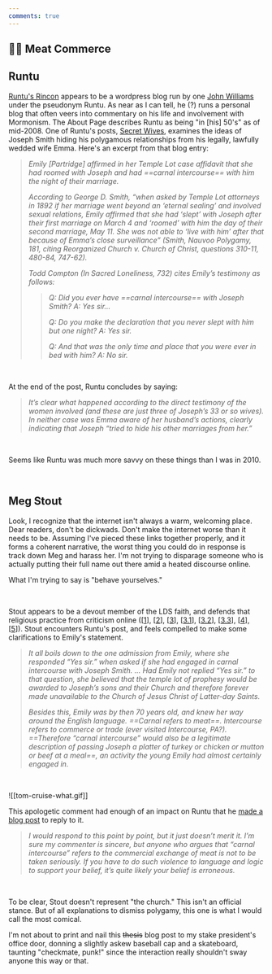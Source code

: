 ```yaml
---
comments: true
---
```

## 🥩💱 Meat Commerce
## Runtu
[Runtu's Rincon](https://runtu.wordpress.com/about/) appears to be a wordpress blog run by one [John Williams](https://runtu.wordpress.com/runtus-book-heaven-up-here/) under the pseudonym Runtu. As near as I can tell, he (?) runs a personal blog that often veers into commentary on his life and involvement with Mormonism. The About Page describes Runtu as being "in [his] 50's" as of mid-2008. One of Runtu's posts, [Secret Wives](https://runtu.wordpress.com/2010/12/24/secret-wives/), examines the ideas of Joseph Smith hiding his polygamous relationships from his legally, lawfully wedded wife Emma. Here's an excerpt from that blog entry:

> *Emily [Partridge] affirmed in her Temple Lot case affidavit that she had roomed with Joseph and had ==carnal intercourse== with him the night of their marriage.*
>
> *According to George D. Smith, “when asked by Temple Lot attorneys in 1892 if her marriage went beyond an ‘eternal sealing’ and involved sexual relations, Emily affirmed that she had ‘slept’ with Joseph after their first marriage on March 4 and ‘roomed’ with him the day of their second marriage, May 11. She was not able to ‘live with him’ after that because of Emma’s close surveillance” (Smith, Nauvoo Polygamy, 181, citing Reorganized Church v. Church of Christ, questions 310-11, 480-84, 747-62).*
> 
> *Todd Compton (In Sacred Loneliness, 732) cites Emily’s testimony as follows:*
> 
> > *Q: Did you ever have ==carnal intercourse== with Joseph Smith?*
> > *A: Yes sir…*
> >
> > *Q: Do you make the declaration that you never slept with him but one night?*
> > *A: Yes sir.*
> > 
> > *Q: And that was the only time and place that you were ever in bed with him?*
> > *A: No sir.* 

&nbsp;

At the end of the post, Runtu concludes by saying:

> *It’s clear what happened according to the direct testimony of the women involved (and these are just three of Joseph’s 33 or so wives). In neither case was Emma aware of her husband’s actions, clearly indicating that Joseph “tried to hide his other marriages from her.”*

&nbsp;

Seems like Runtu was much more savvy on these things than I was in 2010.

&nbsp;

## Meg Stout
Look, I recognize that the internet isn't always a warm, welcoming place. Dear readers, don't be dickwads. Don't make the internet worse than it needs to be. Assuming I've pieced these links together properly, and it forms a coherent narrative, the worst thing you could do in response is track down Meg and harass her. I'm not trying to disparage someone who is actually putting their full name out there amid a heated discourse online. 

What I'm trying to say is "behave yourselves."

&nbsp;

Stout appears to be a devout member of the LDS faith, and defends that religious practice from criticism online ([[1](https://www.megstout.com/blog/2015/06/03/wow-look-i-have-a-website/)], [[2](https://www.millennialstar.org/author/megstout/)], [[3](https://www.reluctantpolygamist.com/author/megstout/)], [[3.1](https://www.millennialstar.org/faithful-joseph-digest/)], [[3.2](https://www.millennialstar.org/on-doubt/)], [[3.3](https://www.millennialstar.org/christians-formerly-known-as-mormons/)], [[4](https://latterdaysaintmag.com/tag/meg-stout/)], [[5](https://sunstone.org/speaker/meg-stout/)]). Stout encounters Runtu's post, and feels compelled to make some clarifications to Emily's statement.

> *It all boils down to the one admission from Emily, where she responded “Yes sir.” when asked if she had engaged in carnal intercourse with Joseph Smith. ... Had Emily not replied “Yes sir.” to that question, she believed that the temple lot of prophesy would be awarded to Joseph’s sons and their Church and therefore forever made unavailable to the Church of Jesus Christ of Latter-day Saints.*
>
> *Besides this, Emily was by then 70 years old, and knew her way around the English language. ==Carnal refers to meat==. Intercourse refers to commerce or trade (ever visited Intercourse, PA?). ==Therefore “carnal intercourse” would also be a legitimate description of passing Joseph a platter of turkey or chicken or mutton or beef at a meal==, an activity the young Emily had almost certainly engaged in.*

&nbsp;

![[tom-cruise-what.gif]]

This apologetic comment had enough of an impact on Runtu that he [made a blog post](https://runtu.wordpress.com/2015/02/27/how-not-to-do-apologetics/) to reply to it.

> *I would respond to this point by point, but it just doesn’t merit it. I’m sure my commenter is sincere, but anyone who argues that “carnal intercourse” refers to the commercial exchange of meat is not to be taken seriously. If you have to do such violence to language and logic to support your belief, it’s quite likely your belief is erroneous.*

&nbsp;

To be clear, Stout doesn't represent "the church." This isn't an official stance. But of all explanations to dismiss polygamy, this one is what I would call the most comical.

I'm not about to print and nail this ~~thesis~~ blog post to my stake president's office door, donning a slightly askew baseball cap and a skateboard, taunting "checkmate, punk!" since the interaction really shouldn't sway anyone this way or that.